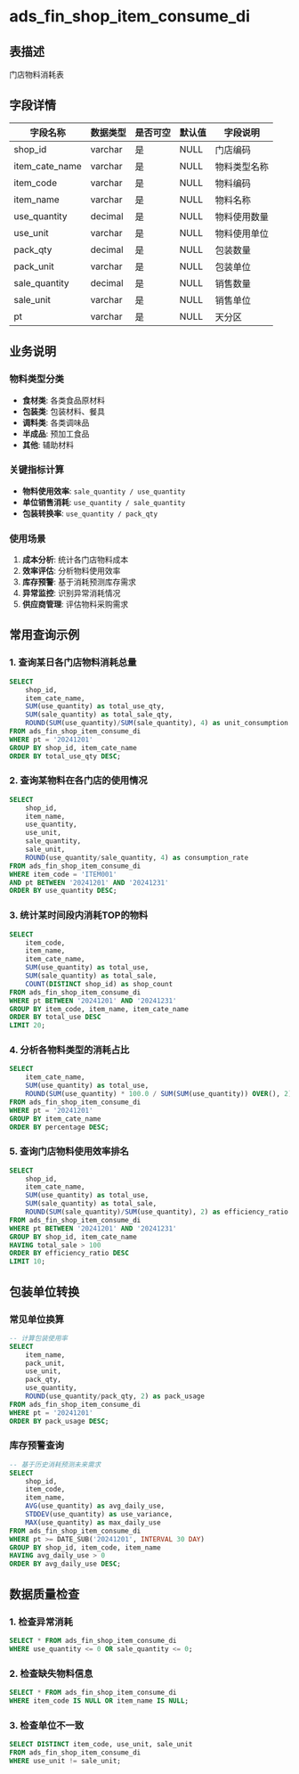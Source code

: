 # ads_fin_shop_item_consume_di

## 表描述

门店物料消耗表


## 字段详情

| 字段名称 | 数据类型 | 是否可空 | 默认值 | 字段说明 |
|---------|----------|----------|--------|----------|
| shop_id | varchar | 是 | NULL | 门店编码 |
| item_cate_name | varchar | 是 | NULL | 物料类型名称 |
| item_code | varchar | 是 | NULL | 物料编码 |
| item_name | varchar | 是 | NULL | 物料名称 |
| use_quantity | decimal | 是 | NULL | 物料使用数量 |
| use_unit | varchar | 是 | NULL | 物料使用单位 |
| pack_qty | decimal | 是 | NULL | 包装数量 |
| pack_unit | varchar | 是 | NULL | 包装单位 |
| sale_quantity | decimal | 是 | NULL | 销售数量 |
| sale_unit | varchar | 是 | NULL | 销售单位 |
| pt | varchar | 是 | NULL | 天分区 |

## 业务说明

### 物料类型分类
- **食材类**: 各类食品原材料
- **包装类**: 包装材料、餐具
- **调料类**: 各类调味品
- **半成品**: 预加工食品
- **其他**: 辅助材料

### 关键指标计算
- **物料使用效率**: `sale_quantity / use_quantity`
- **单位销售消耗**: `use_quantity / sale_quantity`
- **包装转换率**: `use_quantity / pack_qty`

### 使用场景
1. **成本分析**: 统计各门店物料成本
2. **效率评估**: 分析物料使用效率
3. **库存预警**: 基于消耗预测库存需求
4. **异常监控**: 识别异常消耗情况
5. **供应商管理**: 评估物料采购需求

## 常用查询示例

### 1. 查询某日各门店物料消耗总量
```sql
SELECT 
    shop_id,
    item_cate_name,
    SUM(use_quantity) as total_use_qty,
    SUM(sale_quantity) as total_sale_qty,
    ROUND(SUM(use_quantity)/SUM(sale_quantity), 4) as unit_consumption
FROM ads_fin_shop_item_consume_di
WHERE pt = '20241201'
GROUP BY shop_id, item_cate_name
ORDER BY total_use_qty DESC;
```

### 2. 查询某物料在各门店的使用情况
```sql
SELECT 
    shop_id,
    item_name,
    use_quantity,
    use_unit,
    sale_quantity,
    sale_unit,
    ROUND(use_quantity/sale_quantity, 4) as consumption_rate
FROM ads_fin_shop_item_consume_di
WHERE item_code = 'ITEM001'
AND pt BETWEEN '20241201' AND '20241231'
ORDER BY use_quantity DESC;
```

### 3. 统计某时间段内消耗TOP的物料
```sql
SELECT 
    item_code,
    item_name,
    item_cate_name,
    SUM(use_quantity) as total_use,
    SUM(sale_quantity) as total_sale,
    COUNT(DISTINCT shop_id) as shop_count
FROM ads_fin_shop_item_consume_di
WHERE pt BETWEEN '20241201' AND '20241231'
GROUP BY item_code, item_name, item_cate_name
ORDER BY total_use DESC
LIMIT 20;
```

### 4. 分析各物料类型的消耗占比
```sql
SELECT 
    item_cate_name,
    SUM(use_quantity) as total_use,
    ROUND(SUM(use_quantity) * 100.0 / SUM(SUM(use_quantity)) OVER(), 2) as percentage
FROM ads_fin_shop_item_consume_di
WHERE pt = '20241201'
GROUP BY item_cate_name
ORDER BY percentage DESC;
```

### 5. 查询门店物料使用效率排名
```sql
SELECT 
    shop_id,
    item_cate_name,
    SUM(use_quantity) as total_use,
    SUM(sale_quantity) as total_sale,
    ROUND(SUM(sale_quantity)/SUM(use_quantity), 2) as efficiency_ratio
FROM ads_fin_shop_item_consume_di
WHERE pt BETWEEN '20241201' AND '20241231'
GROUP BY shop_id, item_cate_name
HAVING total_sale > 100
ORDER BY efficiency_ratio DESC
LIMIT 10;
```

## 包装单位转换

### 常见单位换算
```sql
-- 计算包装使用率
SELECT 
    item_name,
    pack_unit,
    use_unit,
    pack_qty,
    use_quantity,
    ROUND(use_quantity/pack_qty, 2) as pack_usage
FROM ads_fin_shop_item_consume_di
WHERE pt = '20241201'
ORDER BY pack_usage DESC;
```

### 库存预警查询
```sql
-- 基于历史消耗预测未来需求
SELECT 
    shop_id,
    item_code,
    item_name,
    AVG(use_quantity) as avg_daily_use,
    STDDEV(use_quantity) as use_variance,
    MAX(use_quantity) as max_daily_use
FROM ads_fin_shop_item_consume_di
WHERE pt >= DATE_SUB('20241201', INTERVAL 30 DAY)
GROUP BY shop_id, item_code, item_name
HAVING avg_daily_use > 0
ORDER BY avg_daily_use DESC;
```

## 数据质量检查

### 1. 检查异常消耗
```sql
SELECT * FROM ads_fin_shop_item_consume_di
WHERE use_quantity <= 0 OR sale_quantity <= 0;
```

### 2. 检查缺失物料信息
```sql
SELECT * FROM ads_fin_shop_item_consume_di
WHERE item_code IS NULL OR item_name IS NULL;
```

### 3. 检查单位不一致
```sql
SELECT DISTINCT item_code, use_unit, sale_unit
FROM ads_fin_shop_item_consume_di
WHERE use_unit != sale_unit;
```